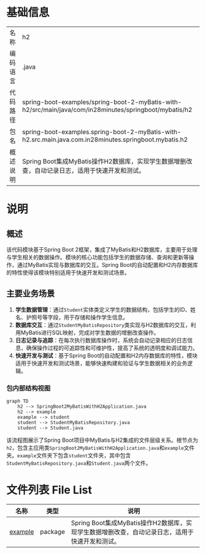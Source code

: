 # 基础信息

|      |      |
|------|------|
| 名称 | h2 |
| 编码语言 | .java |
| 代码路径 | spring-boot-examples/spring-boot-2-myBatis-with-h2/src/main/java/com/in28minutes/springboot/mybatis/h2 |
| 包名 | spring-boot-examples.spring-boot-2-myBatis-with-h2.src.main.java.com.in28minutes.springboot.mybatis.h2 |
| 概述说明 | Spring Boot集成MyBatis操作H2数据库，实现学生数据增删改查，自动记录日志，适用于快速开发和测试。 |

# 说明

## 概述
该代码模块基于Spring Boot 2框架，集成了MyBatis和H2数据库，主要用于处理与学生相关的数据操作。模块的核心功能包括学生的数据存储、查询和更新等操作，通过MyBatis实现与数据库的交互。Spring Boot的自动配置和H2内存数据库的特性使得该模块特别适用于快速开发和测试场景。

## 主要业务场景
1. **学生数据管理**：通过`Student`实体类定义学生的数据结构，包括学生的ID、姓名、护照号等字段，用于存储和操作学生信息。
2. **数据库交互**：通过`StudentMyBatisRepository`类实现与H2数据库的交互，利用MyBatis进行SQL映射，完成对学生数据的增删改查操作。
3. **日志记录与追踪**：在每次执行数据库操作时，系统会自动记录相应的日志信息，确保操作过程的可追踪性和可维护性，提高了系统的透明度和调试能力。
4. **快速开发与测试**：基于Spring Boot的自动配置和H2内存数据库的特性，模块适用于快速开发和测试场景，能够快速构建和验证与学生数据相关的业务逻辑。


### 包内部结构视图

```mermaid
graph TD
    h2 --> SpringBoot2MyBatisWithH2Application.java
    h2 --> example
    example --> student
    student --> StudentMyBatisRepository.java
    student --> Student.java
```

该流程图展示了Spring Boot项目中MyBatis与H2集成的文件层级关系。根节点为`h2`，包含主应用类`SpringBoot2MyBatisWithH2Application.java`和`example`文件夹。`example`文件夹下包含`student`文件夹，其中包含`StudentMyBatisRepository.java`和`Student.java`两个文件。

# 文件列表 File List

| 名称   | 类型  | 说明 |
|-------|------|-------------|
| [example](example/_module.md) | package | Spring Boot集成MyBatis操作H2数据库，实现学生数据增删改查，自动记录日志，适用于快速开发和测试。 |


